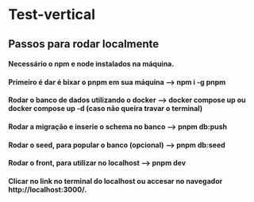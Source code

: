 # Test-vertical

## Passos para rodar localmente

#### Necessário o npm e node instalados na máquina.

#### Primeiro é dar é bixar o pnpm em sua máquina --> npm i -g pnpm

#### Rodar o banco de dados utilizando o docker --> docker compose up ou docker compose up -d (caso não queira travar o terminal)

#### Rodar a migração e inserie o schema no banco --> pnpm db:push

#### Rodar o seed, para popular o banco (opcional) --> pnpm db:seed

#### Rodar o front, para utilizar no localhost --> pnpm dev

#### Clicar no link no terminal do localhost ou accesar no navegador http://localhost:3000/.
